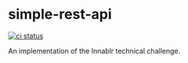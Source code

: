 # simple-rest-api

[![ci status](https://github.com/kedoodle/simple-rest-api/actions/workflows/ci.yaml/badge.svg)](https://github.com/kedoodle/simple-rest-api/actions/workflows/ci.yaml)

An implementation of the Innablr technical challenge.
